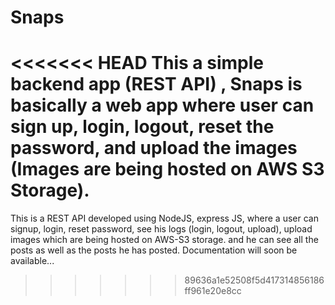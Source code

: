 # Snaps
<<<<<<< HEAD
This a simple backend app (REST API) , Snaps is basically a web app where user can sign up, login, logout, reset the password, and upload the images (Images are being hosted on AWS S3 Storage). 
=======
This is a REST API developed using NodeJS, express JS, where a user can signup, login, reset password, see his logs (login, logout, upload), upload images which are being hosted on AWS-S3 storage. and he can see all the posts as well as the posts he has posted. Documentation will soon be available... 
>>>>>>> 89636a1e52508f5d417314856186ff961e20e8cc
